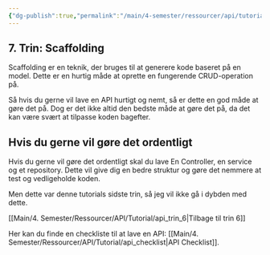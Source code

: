 ```yaml
---
{"dg-publish":true,"permalink":"/main/4-semester/ressourcer/api/tutorial/api-trin-7/","title":"Trin 7","tags":["ressource","API","Web Api","Tutorial"],"created":"2024-08-16T11:12:34.610+02:00"}
---
```



## 7. Trin: Scaffolding

Scaffolding er en teknik, der bruges til at generere kode baseret på en model.
Dette er en hurtig måde at oprette en fungerende CRUD-operation på.

Så hvis du gerne vil lave en API hurtigt og nemt, så er dette en god måde at
gøre det på. Dog er det ikke altid den bedste måde at gøre det på, da det kan
være svært at tilpasse koden bagefter.

## Hvis du gerne vil gøre det ordentligt

Hvis du gerne vil gøre det ordentligt skal du lave En Controller, en service og
et repository. Dette vil give dig en bedre struktur og gøre det nemmere at test
og vedligeholde koden.

Men dette var denne tutorials sidste trin, så jeg vil ikke gå i dybden med dette.

[[Main/4. Semester/Ressourcer/API/Tutorial/api_trin_6\|Tilbage til trin 6]]

Her kan du finde en checkliste til at lave en API: [[Main/4. Semester/Ressourcer/API/Tutorial/api_checklist\|API Checklist]].
